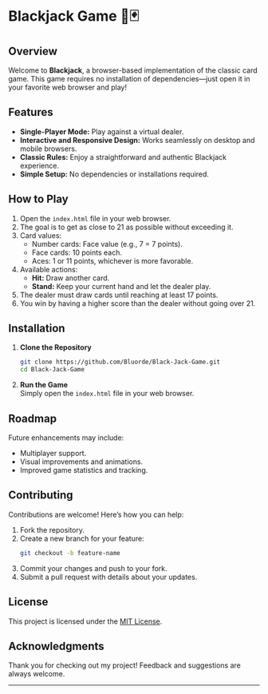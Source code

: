 # Blackjack Game 🎴🃏

## Overview  
Welcome to **Blackjack**, a browser-based implementation of the classic card game. This game requires no installation of dependencies—just open it in your favorite web browser and play!

## Features  
- **Single-Player Mode:** Play against a virtual dealer.  
- **Interactive and Responsive Design:** Works seamlessly on desktop and mobile browsers.  
- **Classic Rules:** Enjoy a straightforward and authentic Blackjack experience.  
- **Simple Setup:** No dependencies or installations required.

## How to Play  

1. Open the `index.html` file in your web browser.  
2. The goal is to get as close to 21 as possible without exceeding it.  
3. Card values:  
   - Number cards: Face value (e.g., 7 = 7 points).  
   - Face cards: 10 points each.  
   - Aces: 1 or 11 points, whichever is more favorable.  
4. Available actions:  
   - **Hit:** Draw another card.  
   - **Stand:** Keep your current hand and let the dealer play.  
5. The dealer must draw cards until reaching at least 17 points.  
6. You win by having a higher score than the dealer without going over 21.

## Installation  

1. **Clone the Repository**  
   ```bash
   git clone https://github.com/Bluorde/Black-Jack-Game.git
   cd Black-Jack-Game
   ```

2. **Run the Game**  
   Simply open the `index.html` file in your web browser.  

## Roadmap  

Future enhancements may include:  
- Multiplayer support.  
- Visual improvements and animations.  
- Improved game statistics and tracking.  

## Contributing  

Contributions are welcome! Here’s how you can help:  
1. Fork the repository.  
2. Create a new branch for your feature:  
   ```bash
   git checkout -b feature-name
   ```  
3. Commit your changes and push to your fork.  
4. Submit a pull request with details about your updates.

## License  

This project is licensed under the [MIT License](LICENSE).

## Acknowledgments  

Thank you for checking out my project! Feedback and suggestions are always welcome.

--- 